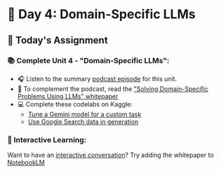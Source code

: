 # 📅 Day 4: Domain-Specific LLMs

## 🎒 Today's Assignment

### 📚 Complete Unit 4 - "Domain-Specific LLMs":
- 🎧 Listen to the summary [podcast episode](https://www.youtube.com/watch?v=MWqspvVvNzA&list=PLqFaTIg4myu_yKJpvF8WE2JfaG5kGuvoE&index=6) for this unit.
- 📄 To complement the podcast, read the ["Solving Domain-Specific Problems Using LLMs" whitepaper](https://www.kaggle.com/whitepaper-solving-domains-specific-problems-using-llms)
- 💻 Complete these codelabs on Kaggle:
  - [Tune a Gemini model for a custom task](https://www.kaggle.com/code/markishere/day-4-fine-tuning-a-custom-model)
  - [Use Google Search data in generation](https://www.kaggle.com/code/markishere/day-4-google-search-grounding)

### 🔄 Interactive Learning:
Want to have an [interactive conversation](https://support.google.com/notebooklm/answer/15731776?hl=en&ref_topic=14272601&sjid=16012842710481496794-EU)? Try adding the whitepaper to [NotebookLM](https://notebooklm.google.com/?original_referer=https:%2F%2Fwww.google.com%23&pli=1)
